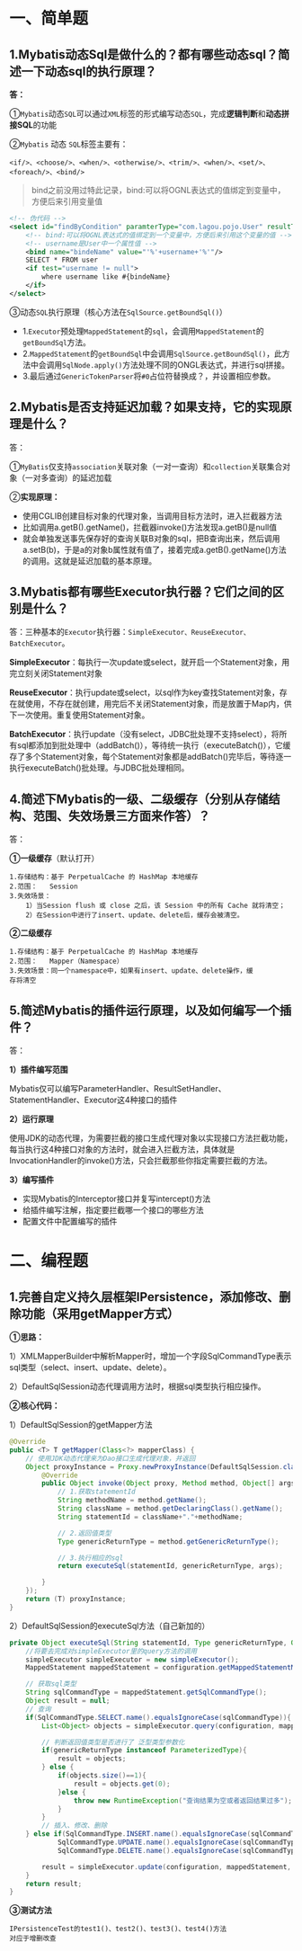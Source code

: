 # 一、简单题

## 1.Mybatis动态Sql是做什么的？都有哪些动态sql？简述一下动态sql的执行原理？

**答：**

①`Mybatis`动态`SQL`可以通过`XML`标签的形式编写动态`SQL`，完成**逻辑判断**和**动态拼接SQL**的功能

②`Mybatis` 动态 `SQL`标签主要有：

```
<if/>、<choose/>、<when/>、<otherwise/>、<trim/>、<when/>、<set/>、<foreach/>、<bind/>
```

> bind之前没用过特此记录，bind:可以将OGNL表达式的值绑定到变量中，方便后来引用变量值

```xml
<!-- 伪代码 -->
<select id="findByCondition" paramterType="com.lagou.pojo.User" resultType="com.lagou.pojo.User">
    <!-- bind:可以将OGNL表达式的值绑定到一个变量中，方便后来引用这个变量的值 -->
    <!-- username是User中一个属性值 -->
    <bind name="bindeName" value="'%'+username+'%'"/>
    SELECT * FROM user
    <if test="username != null">
        where username like #{bindeName}
    </if>
</select>
```

③动态`SQL`执行原理（核心方法在`SqlSource.getBoundSql()`）

+ 1.`Executor`预处理`MappedStatement`的`sql`，会调用`MappedStatement`的`getBoundSql`方法。
+ 2.`MappedStatement`的`getBoundSql`中会调用`SqlSource.getBoundSql()`，此方法中会调用`SqlNode.apply()`方法处理不同的ONGL表达式，并进行sql拼接。
+ 3.最后通过`GenericTokenParser`将`#0`占位符替换成？，并设置相应参数。



## 2.Mybatis是否支持延迟加载？如果支持，它的实现原理是什么？

答：

①`MyBatis`仅支持`association`关联对象（一对一查询）和`collection`关联集合对象（一对多查询）的延迟加载

②**实现原理：**

+ 使用CGLIB创建目标对象的代理对象，当调用目标方法时，进入拦截器方法
+ 比如调用a.getB().getName()，拦截器invoke()方法发现a.getB()是null值
+ 就会单独发送事先保存好的查询关联B对象的sql，把B查询出来，然后调用a.setB(b)，于是a的对象b属性就有值了，接着完成a.getB().getName()方法的调用。这就是延迟加载的基本原理。

## 3.Mybatis都有哪些Executor执行器？它们之间的区别是什么？

答：三种基本的`Executor`执行器：`SimpleExecutor、ReuseExecutor、BatchExecutor`。

**SimpleExecutor**：每执行一次update或select，就开启一个Statement对象，用完立刻关闭Statement对象

**ReuseExecutor**：执行update或select，以sql作为key查找Statement对象，存在就使用，不存在就创建，用完后不关闭Statement对象，而是放置于Map内，供下一次使用。重复使用Statement对象。

**BatchExecutor**：执行update（没有select，JDBC批处理不支持select），将所有sql都添加到批处理中（addBatch()），等待统一执行（executeBatch()），它缓存了多个Statement对象，每个Statement对象都是addBatch()完毕后，等待逐一执行executeBatch()批处理。与JDBC批处理相同。



## 4.简述下Mybatis的一级、二级缓存（分别从存储结构、范围、失效场景三方面来作答）？

答：

**①一级缓存**（默认打开）

```properties
1.存储结构：基于 PerpetualCache 的 HashMap 本地缓存
2.范围：	Session
3.失效场景：
	1）当Session flush 或 close 之后，该 Session 中的所有 Cache 就将清空；
	2）在Session中进行了insert、update、delete后，缓存会被清空。
```

**②二级缓存**

```properties
1.存储结构：基于 PerpetualCache 的 HashMap 本地缓存
2.范围：	Mapper（Namespace）
3.失效场景：同一个namespace中，如果有insert、update、delete操作，缓		  存将清空
```



## 5.简述Mybatis的插件运行原理，以及如何编写一个插件？

答：

**1）插件编写范围**

Mybatis仅可以编写ParameterHandler、ResultSetHandler、StatementHandler、Executor这4种接口的插件

**2）运行原理**

使用JDK的动态代理，为需要拦截的接口生成代理对象以实现接口方法拦截功能，每当执行这4种接口对象的方法时，就会进入拦截方法，具体就是InvocationHandler的invoke()方法，只会拦截那些你指定需要拦截的方法。

**3）编写插件**

+ 实现Mybatis的Interceptor接口并复写intercept()方法
+ 给插件编写注解，指定要拦截哪一个接口的哪些方法
+ 配置文件中配置编写的插件



# 二、编程题

## 1.完善自定义持久层框架IPersistence，添加修改、删除功能（采用getMapper方式）

**①思路：**

1）XMLMapperBuilder中解析Mapper时，增加一个字段SqlCommandType表示sql类型（select、insert、update、delete）。

2）DefaultSqlSession动态代理调用方法时，根据sql类型执行相应操作。

**②核心代码：**

1）DefaultSqlSession的getMapper方法

```java
@Override
public <T> T getMapper(Class<?> mapperClass) {
	// 使用JDK动态代理来为Dao接口生成代理对象，并返回
	Object proxyInstance = Proxy.newProxyInstance(DefaultSqlSession.class.getClassLoader(), new Class[]{mapperClass}, new InvocationHandler() {
		@Override
		public Object invoke(Object proxy, Method method, Object[] args) throws Throwable {
			// 1.获取statementId
			String methodName = method.getName();
			String className = method.getDeclaringClass().getName();
			String statementId = className+"."+methodName;

			// 2.返回值类型
			Type genericReturnType = method.getGenericReturnType();

			// 3.执行相应的sql
			return executeSql(statementId, genericReturnType, args);

		}
	});
	return (T) proxyInstance;
}
```

2）DefaultSqlSession的executeSql方法（自己新加的）

```java
private Object executeSql(String statementId, Type genericReturnType, Object[] args) throws Exception{
	//将要去完成对simpleExecutor里的query方法的调用
	simpleExecutor simpleExecutor = new simpleExecutor();
	MappedStatement mappedStatement = configuration.getMappedStatementMap().get(statementId);

	// 获取sql类型
	String sqlCommandType = mappedStatement.getSqlCommandType();
	Object result = null;
	// 查询
	if(SqlCommandType.SELECT.name().equalsIgnoreCase(sqlCommandType)){
		List<Object> objects = simpleExecutor.query(configuration, mappedStatement, args);

		// 判断返回值类型是否进行了 泛型类型参数化
		if(genericReturnType instanceof ParameterizedType){
			result = objects;
		} else {
			if(objects.size()==1){
				result = objects.get(0);
			}else {
				throw new RuntimeException("查询结果为空或者返回结果过多");
			}
		}
		// 插入、修改、删除
	} else if(SqlCommandType.INSERT.name().equalsIgnoreCase(sqlCommandType) ||
			SqlCommandType.UPDATE.name().equalsIgnoreCase(sqlCommandType) ||
			SqlCommandType.DELETE.name().equalsIgnoreCase(sqlCommandType)){

		result = simpleExecutor.update(configuration, mappedStatement, args);
	}
	return result;
}
```

**③测试方法**

```
IPersistenceTest的test1()、test2()、test3()、test4()方法
对应于增删改查
```

